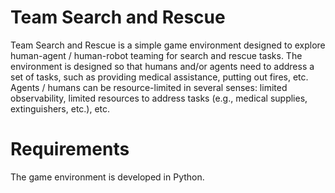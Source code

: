 # Team Search and Rescue

Team Search and Rescue is a simple game environment designed to explore human-agent / human-robot teaming for search and rescue tasks.  The environment is designed so that humans and/or agents need to address a set of tasks, such as providing medical assistance, putting out fires, etc.  Agents / humans can be resource-limited in several senses:  limited observability, limited resources to address tasks (e.g., medical supplies, extinguishers, etc.), etc.


# Requirements

The game environment is developed in Python.
